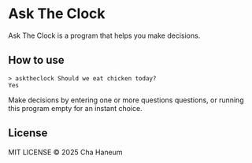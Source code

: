 # Ask The Clock
Ask The Clock is a program that helps you make decisions.

## How to use
```shell
> asktheclock Should we eat chicken today?
Yes
```

Make decisions by entering one or more questions questions, or running this program empty for an instant choice.

## License
MIT LICENSE &copy; 2025 Cha Haneum
